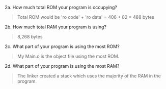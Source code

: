 2a. How much total ROM your program is occupying?  
> Total ROM would be 'ro code' + 'ro data' = 406 + 82 = 488 bytes  

2b. How much total RAM your program is using?  

> 8,268 bytes  

2c. What part of your program is using the most ROM?  

> My Main.o is the object file using the most ROM.  

2d. What part of your program is using the most RAM?  
> The linker created a stack which uses the majority of the RAM in the program.    
